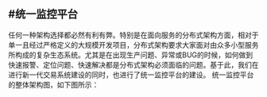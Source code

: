 #统一监控平台
---
任何一种架构选择都必然有利有弊。特别是在面向服务的分布式架构方面，相对于单一且经过严格定义的大规模开发项目，分布式架构要求大家面对由众多小型服务所构成的复杂生态系统。尤其是在出现生产问题、异常或BUG的时候，如何做到快速报警、定位问题、快速解决都是分布式架构必须面临的问题。基于此，我们在进行新一代交易系统建设的同时，也进行了统一监控平台的建设。
统一监控平台的整体架构图，如下图所示：


